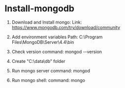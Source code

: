 # Install-mongodb

1. Download and Install mongo:
Link: https://www.mongodb.com/try/download/community

2. Add environment variables
Path: C:\Program Files\MongoDB\Server\4.4\bin

3. Check version
command: mongod --version

4. Create "C:\data\db" folder

5. Run mongo server
command: mongod

6. Run mongo shell:
command: mongo
